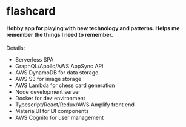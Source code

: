 # flashcard

#### Hobby app for playing with new technology and patterns. Helps me remember the things I need to remember.

Details: 
- Serverless SPA
- GraphQL/Apollo/AWS AppSync API
- AWS DynamoDB for data storage
- AWS S3 for image storage
- AWS Lambda for chess card generation
- Node development server
- Docker for dev environment
- Typescript/React/Redux/AWS Amplify front end
- MaterialUI for UI components
- AWS Cognito for user management
